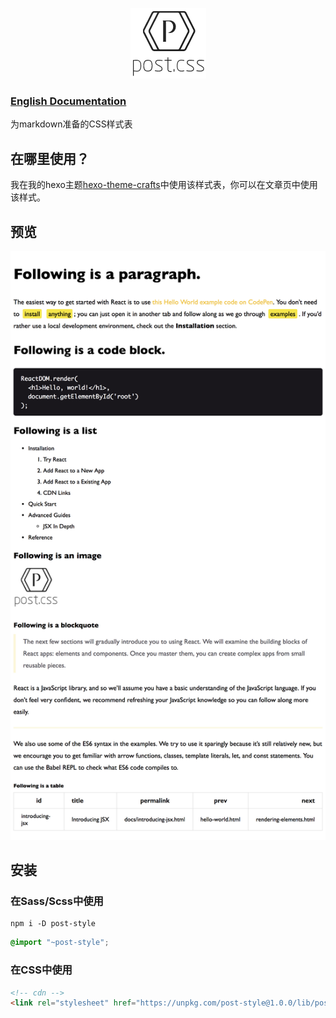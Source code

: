 
<p align="center"><img src="examples/logo.png" alt="logo"></p>

### [English Documentation](./README.md)

为markdown准备的CSS样式表

## 在哪里使用？
我在我的hexo主题[hexo-theme-crafts](https://github.com/jeffwcx/hexo-theme-crafts)中使用该样式表，你可以在文章页中使用该样式。


## 预览
![preview](./examples/preview.png)

## 安装

### 在Sass/Scss中使用

```
npm i -D post-style
```

```scss
@import "~post-style";
```

### 在CSS中使用

```html
<!-- cdn -->
<link rel="stylesheet" href="https://unpkg.com/post-style@1.0.0/lib/post.min.css">
```
